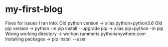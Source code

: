 # my-first-blog
Fixes for issues I ran into:
Old python version -> alias python=python3.6
Old pip version -> python -m pip install --upgrade pip -> alias pip=python -m pip
Wrong working directory -> workon rummeris.pythonanywhere.com
Installing packages -> pip install --user <package-name>
